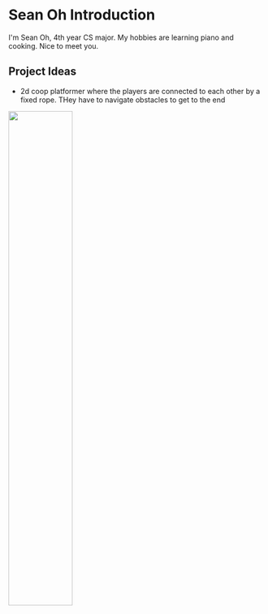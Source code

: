 # Sean Oh Introduction 

I'm Sean Oh, 4th year CS major. My hobbies are learning piano and cooking. Nice to meet you.

## Project Ideas

- 2d coop platformer where the players are connected to each other by a fixed rope. THey have to navigate obstacles to get to the end

<img align="center" width="50%" src="https://github.com/ucsb-cs148-w24/project-pj09-liveordie/assets/11906082/7c304149-5f6f-43d8-a721-a6c40a12e70f"/>
